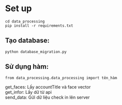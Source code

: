 # Set up

```commandline
cd data_processing
pip install -r requirements.txt
```
## Tạo database:

```commandline
python database_migration.py
```

## Sử dụng hàm:
```commandline
from data_processing.data_processing import tên_hàm
```
get_faces: Lấy accountTitle và face vector <br>
get_infor: Lấy dữ   từ api <br>
send_data: Gửi dữ liệu check in lên server
